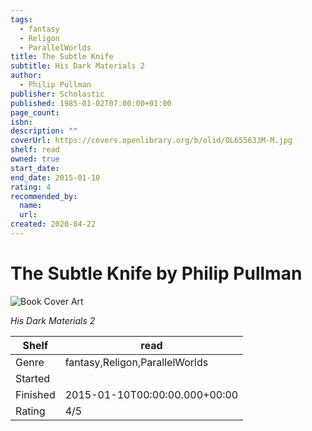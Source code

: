 ```yaml
---
tags:
  - fantasy
  - Religon
  - ParallelWorlds
title: The Subtle Knife
subtitle: His Dark Materials 2
author:
  - Philip Pullman
publisher: Scholastic
published: 1985-01-02T07:00:00+01:00
page_count:
isbn:
description: ""
coverUrl: https://covers.openlibrary.org/b/olid/OL655633M-M.jpg
shelf: read
owned: true
start_date:
end_date: 2015-01-10
rating: 4
recommended_by:
  name:
  url:
created: 2020-04-22
---
```


# The Subtle Knife by Philip Pullman

![Book Cover Art](https://covers.openlibrary.org/b/olid/OL655633M-M.jpg)

_His Dark Materials 2_

| Shelf | read |
| --- | --- |
| Genre | fantasy,Religon,ParallelWorlds |
| Started |  |
| Finished | 2015-01-10T00:00:00.000+00:00 |
| Rating | 4/5 |

